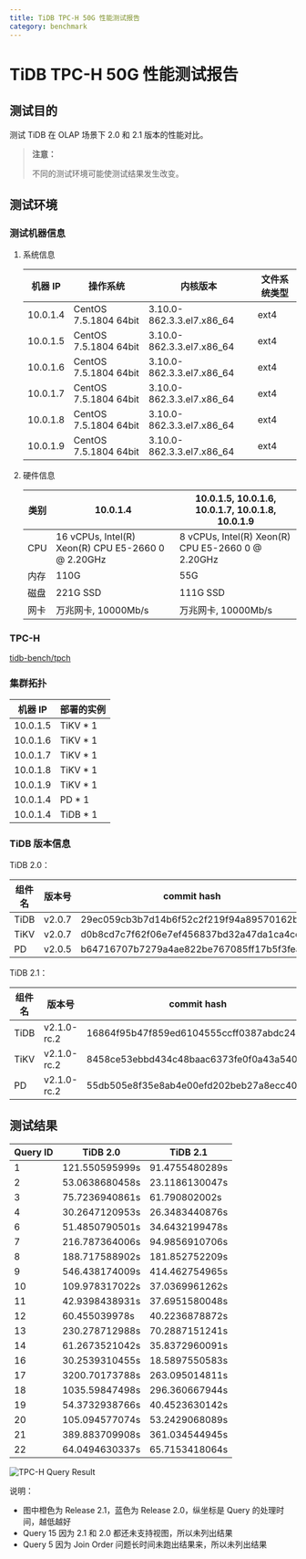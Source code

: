```yaml
---
title: TiDB TPC-H 50G 性能测试报告
category: benchmark
---
```


# TiDB TPC-H 50G 性能测试报告

## 测试目的

测试 TiDB 在 OLAP 场景下 2.0 和 2.1 版本的性能对比。

> **注意：**
> 
> 不同的测试环境可能使测试结果发生改变。

## 测试环境

### 测试机器信息

1. 系统信息
    
    | 机器 IP    | 操作系统                  | 内核版本                         | 文件系统类型 |
    | -------- | --------------------- | ---------------------------- | ------ |
    | 10.0.1.4 | CentOS 7.5.1804 64bit | 3.10.0-862.3.3.el7.x86\_64 | ext4   |
    | 10.0.1.5 | CentOS 7.5.1804 64bit | 3.10.0-862.3.3.el7.x86\_64 | ext4   |
    | 10.0.1.6 | CentOS 7.5.1804 64bit | 3.10.0-862.3.3.el7.x86\_64 | ext4   |
    | 10.0.1.7 | CentOS 7.5.1804 64bit | 3.10.0-862.3.3.el7.x86\_64 | ext4   |
    | 10.0.1.8 | CentOS 7.5.1804 64bit | 3.10.0-862.3.3.el7.x86\_64 | ext4   |
    | 10.0.1.9 | CentOS 7.5.1804 64bit | 3.10.0-862.3.3.el7.x86\_64 | ext4   |


2. 硬件信息
    
    | 类别  | 10.0.1.4                                           | 10.0.1.5, 10.0.1.6, 10.0.1.7, 10.0.1.8, 10.0.1.9  |
    | --- | -------------------------------------------------- | ------------------------------------------------- |
    | CPU | 16 vCPUs, Intel(R) Xeon(R) CPU E5-2660 0 @ 2.20GHz | 8 vCPUs, Intel(R) Xeon(R) CPU E5-2660 0 @ 2.20GHz |
    | 内存  | 110G                                               | 55G                                               |
    | 磁盘  | 221G SSD                                           | 111G SSD                                          |
    | 网卡  | 万兆网卡, 10000Mb/s                                    | 万兆网卡, 10000Mb/s                                   |


### TPC-H

[tidb-bench/tpch](https://github.com/pingcap/tidb-bench/tree/master/tpch)

### 集群拓扑

| 机器 IP    | 部署的实例       |
| -------- | ----------- |
| 10.0.1.5 | TiKV \* 1 |
| 10.0.1.6 | TiKV \* 1 |
| 10.0.1.7 | TiKV \* 1 |
| 10.0.1.8 | TiKV \* 1 |
| 10.0.1.9 | TiKV \* 1 |
| 10.0.1.4 | PD \* 1   |
| 10.0.1.4 | TiDB \* 1 |


### TiDB 版本信息

TiDB 2.0：

| 组件名  | 版本号    | commit hash                              |
| ---- | ------ | ---------------------------------------- |
| TiDB | v2.0.7 | 29ec059cb3b7d14b6f52c2f219f94a89570162bc |
| TiKV | v2.0.7 | d0b8cd7c7f62f06e7ef456837bd32a47da1ca4cd |
| PD   | v2.0.5 | b64716707b7279a4ae822be767085ff17b5f3fea |


TiDB 2.1：

| 组件名  | 版本号         | commit hash                              |
| ---- | ----------- | ---------------------------------------- |
| TiDB | v2.1.0-rc.2 | 16864f95b47f859ed6104555ccff0387abdc2429 |
| TiKV | v2.1.0-rc.2 | 8458ce53ebbd434c48baac6373fe0f0a43a54005 |
| PD   | v2.1.0-rc.2 | 55db505e8f35e8ab4e00efd202beb27a8ecc40fb |


## 测试结果

| Query ID | TiDB 2.0       | TiDB 2.1       |
| -------- | -------------- | -------------- |
| 1        | 121.550595999s | 91.4755480289s |
| 2        | 53.0638680458s | 23.1186130047s |
| 3        | 75.7236940861s | 61.790802002s  |
| 4        | 30.2647120953s | 26.3483440876s |
| 6        | 51.4850790501s | 34.6432199478s |
| 7        | 216.787364006s | 94.9856910706s |
| 8        | 188.717588902s | 181.852752209s |
| 9        | 546.438174009s | 414.462754965s |
| 10       | 109.978317022s | 37.0369961262s |
| 11       | 42.9398438931s | 37.6951580048s |
| 12       | 60.455039978s  | 40.2236878872s |
| 13       | 230.278712988s | 70.2887151241s |
| 14       | 61.2673521042s | 35.8372960091s |
| 16       | 30.2539310455s | 18.5897550583s |
| 17       | 3200.70173788s | 263.095014811s |
| 18       | 1035.59847498s | 296.360667944s |
| 19       | 54.3732938766s | 40.4523630142s |
| 20       | 105.094577074s | 53.2429068089s |
| 21       | 389.883709908s | 361.034544945s |
| 22       | 64.0494630337s | 65.7153418064s |


![TPC-H Query Result](/media/tpch-query-result-v2.png)

说明：

- 图中橙色为 Release 2.1，蓝色为 Release 2.0，纵坐标是 Query 的处理时间，越低越好
- Query 15 因为 2.1 和 2.0 都还未支持视图，所以未列出结果
- Query 5 因为 Join Order 问题长时间未跑出结果来，所以未列出结果